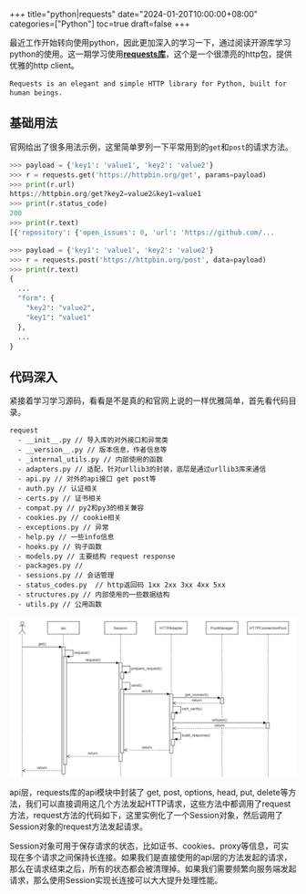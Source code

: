 +++
title="python|requests"
date="2024-01-20T10:00:00+08:00"
categories=["Python"]
toc=true
draft=false
+++

最近工作开始转向使用python，因此更加深入的学习一下，通过阅读开源库学习python的使用。这一期学习使用[**requests库**](https://docs.python-requests.org/en/latest/index.html)，这个是一个很漂亮的http包，提供优雅的http client。

    Requests is an elegant and simple HTTP library for Python, built for human beings.

## 基础用法
官网给出了很多用法示例，这里简单罗列一下平常用到的`get`和`post`的请求方法。

```py
>>> payload = {'key1': 'value1', 'key2': 'value2'}
>>> r = requests.get('https://httpbin.org/get', params=payload)
>>> print(r.url)
https://httpbin.org/get?key2=value2&key1=value1
>>> print(r.status_code)
200
>>> print(r.text)
[{'repository': {'open_issues': 0, 'url': 'https://github.com/...
```

```py
>>> payload = {'key1': 'value1', 'key2': 'value2'}
>>> r = requests.post('https://httpbin.org/post', data=payload)
>>> print(r.text)
{
  ...
  "form": {
    "key2": "value2",
    "key1": "value1"
  },
  ...
}
```

## 代码深入

紧接着学习学习源码，看看是不是真的和官网上说的一样优雅简单，首先看代码目录。

```
request
  - __init__.py // 导入库的对外接口和异常类
  - __version__.py // 版本信息，作者信息等
  - _internal_utils.py // 内部使用的函数
  - adapters.py // 适配，针对urllib3的封装，底层是通过urllib3库来通信
  - api.py // 对外的api接口 get post等
  - auth.py // 认证相关
  - certs.py // 证书相关
  - compat.py // py2和py3的相关兼容
  - cookies.py // cookie相关
  - exceptions.py // 异常
  - help.py // 一些info信息
  - hooks.py // 钩子函数
  - models.py // 主要结构 request response
  - packages.py // 
  - sessions.py // 会话管理
  - status_codes.py  // http返回码 1xx 2xx 3xx 4xx 5xx
  - structures.py // 内部使用的一些数据结构
  - utils.py // 公用函数
```

![get请求流程](1.png)

api层，requests库的api模块中封装了 get, post, options, head, put, delete等方法，我们可以直接调用这几个方法发起HTTP请求，这些方法中都调用了request方法，request方法的代码如下，这里实例化了一个Session对象，然后调用了Session对象的request方法发起请求。


Session对象可用于保存请求的状态，比如证书、cookies、proxy等信息，可实现在多个请求之间保持长连接。如果我们是直接使用的api层的方法发起的请求，那么在请求结束之后，所有的状态都会被清理掉。如果我们需要频繁向服务端发起请求，那么使用Session实现长连接可以大大提升处理性能。